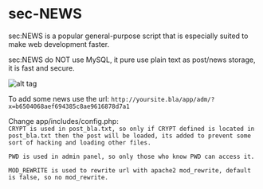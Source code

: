 # sec-NEWS
sec:NEWS is a popular general-purpose script that is especially suited to make web development faster.

sec:NEWS do NOT use MySQL, it pure use plain text as post/news storage, it is fast and secure.

![alt tag](http://i.imgur.com/lwwbFSZ.png)

To add some news use the url: 
`http://yoursite.bla/app/adm/?x=b6504068aef694385c8ae9616878d7a1`

Change app/includes/config.php:  
`CRYPT is used in post_bla.txt, so only if CRYPT defined is located in post_bla.txt then the post will be loaded, its added to prevent some sort of hacking and loading other files.`   

`PWD is used in admin panel, so only those who know PWD can access it.`

`MOD_REWRITE is used to rewrite url with apache2 mod_rewrite, default is false, so no mod_rewrite.`

